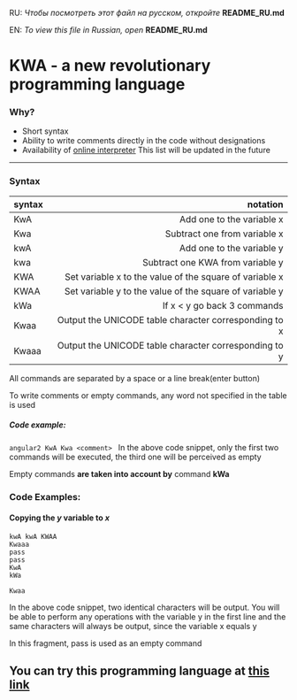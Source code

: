 RU: _Чтобы посмотреть этот файл на русском, откройте_ __README_RU.md__

EN: _To view this file in Russian, open_ __README_RU.md__

# KWA - a new revolutionary programming language

### Why?

* Short syntax
* Ability to write comments directly in the code without designations
* Availability of [online interpreter](https://kwa-online.herokuapp.com ) <tr>
This list will be updated in the future

___


### Syntax

syntax | notation
:---------|-----------:
KwA |Add one to the variable x
Kwa |Subtract one from variable x
kwA |Add one to the variable y
kwa |Subtract one KWA from variable y
KWA|Set variable x to the value of the square of variable x
KWAA |Set variable y to the value of the square of variable y
kWa |If x < y go back 3 commands
Kwaa |Output the UNICODE table character corresponding to x
Kwaaa |Output the UNICODE table character corresponding to y

All commands are separated by a space or a line break(enter button)

To write comments or empty commands, any word not specified in the table is used

##### Code example:
``angular2
KwA Kwa <comment>
``
In the above code snippet, only the first two commands will be executed, the third one will be perceived as empty

Empty commands __are taken into account by__ command __kWa__

### Code Examples:
#### Copying the _y_ variable to _x_
```angular2
kwA kwA KWAA
Kwaaa
pass
pass
KwA
kWa

Kwaa
```
In the above code snippet, two identical characters will be output. You will be able to perform any operations with the variable y in the first line and the same characters will always be output, since the variable x equals y

In this fragment, pass is used as an empty command

## You can try this programming language at [this link](https://kwa-online.herokuapp.com )
